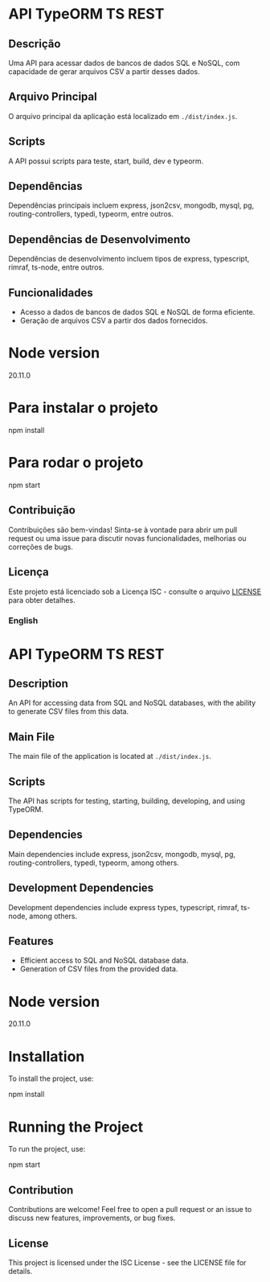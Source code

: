 
# API TypeORM TS REST

## Descrição

Uma API para acessar dados de bancos de dados SQL e NoSQL, com capacidade de gerar arquivos CSV a partir desses dados.

## Arquivo Principal

O arquivo principal da aplicação está localizado em `./dist/index.js`.

## Scripts

A API possui scripts para teste, start, build, dev e typeorm.

## Dependências

Dependências principais incluem express, json2csv, mongodb, mysql, pg, routing-controllers, typedi, typeorm, entre outros.

## Dependências de Desenvolvimento

Dependências de desenvolvimento incluem tipos de express, typescript, rimraf, ts-node, entre outros.

## Funcionalidades

- Acesso a dados de bancos de dados SQL e NoSQL de forma eficiente.
- Geração de arquivos CSV a partir dos dados fornecidos.

# Node version 

20.11.0

# Para instalar o projeto

npm install

# Para rodar o projeto

npm start


## Contribuição

Contribuições são bem-vindas! Sinta-se à vontade para abrir um pull request ou uma issue para discutir novas funcionalidades, melhorias ou correções de bugs.

## Licença

Este projeto está licenciado sob a Licença ISC - consulte o arquivo [LICENSE](LICENSE) para obter detalhes.

### English

# API TypeORM TS REST

## Description

An API for accessing data from SQL and NoSQL databases, with the ability to generate CSV files from this data.

## Main File

The main file of the application is located at `./dist/index.js`.

## Scripts

The API has scripts for testing, starting, building, developing, and using TypeORM.

## Dependencies

Main dependencies include express, json2csv, mongodb, mysql, pg, routing-controllers, typedi, typeorm, among others.

## Development Dependencies

Development dependencies include express types, typescript, rimraf, ts-node, among others.

## Features

- Efficient access to SQL and NoSQL database data.
- Generation of CSV files from the provided data.

# Node version 

20.11.0

# Installation

To install the project, use:

npm install

# Running the Project

To run the project, use:

npm start

## Contribution
Contributions are welcome! Feel free to open a pull request or an issue to discuss new features, improvements, or bug fixes.

## License
This project is licensed under the ISC License - see the LICENSE file for details.



